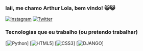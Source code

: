 ### Iaii, me chamo Arthur Lola, bem vindo! 😺😺
[![Instagram](https://img.shields.io/badge/Instagram-E4405F?style=for-the-badge&logo=instagram&logoColor=white)](https://www.instagram.com/artthurolivera/)
[![Twitter](https://img.shields.io/badge/Twitter-1DA1F2?style=for-the-badge&logo=twitter&logoColor=white)](https://twitter.com/whindarthur)

### Tecnologias que eu trabalho (ou pretendo trabalhar)
[![Python](https://img.shields.io/badge/Python-3776AB?style=for-the-badge&logo=python&logoColor=white)]
[![HTML5](https://img.shields.io/badge/HTML5-E34F26?style=for-the-badge&logo=html5&logoColor=white)]
[![CSS3](https://img.shields.io/badge/CSS3-1572B6?style=for-the-badge&logo=css3&logoColor=white)]
[![DJANGO](https://img.shields.io/badge/Django-092E20?style=for-the-badge&logo=django&logoColor=white)]





